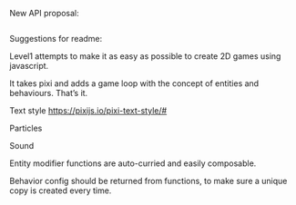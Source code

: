 New API proposal:

```js

```

Suggestions for readme:

Level1 attempts to make it as easy as possible to create 2D games using javascript.

It takes pixi and adds a game loop with the concept of entities and behaviours. That’s it.

Text style
https://pixijs.io/pixi-text-style/#

Particles
<Insert particle editor>

Sound
<Insert sound generator>

Entity modifier functions are auto-curried and easily composable.

Behavior config should be returned from functions, to make sure a unique copy is created every time.
